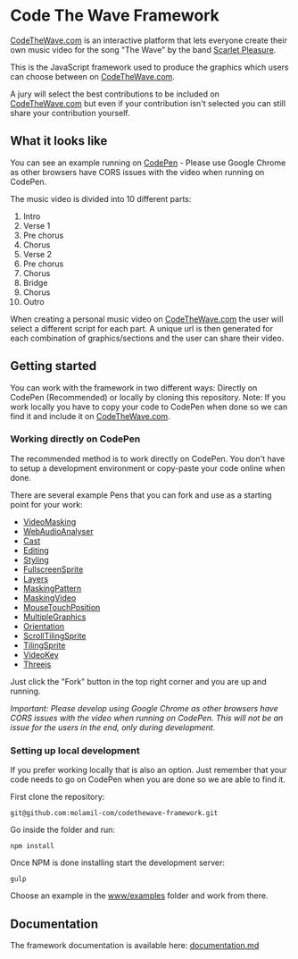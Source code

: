 # Code The Wave Framework

[CodeTheWave.com](http://www.codethewave.com) is an interactive platform that lets everyone create their own music video for the song "The Wave" by the band [Scarlet Pleasure](http://www.scarletpleasure.dk).

This is the JavaScript framework used to produce the graphics which users can choose between on [CodeTheWave.com](http://www.codethewave.com).

A jury will select the best contributions to be included on [CodeTheWave.com](http://www.codethewave.com) but even if your contribution isn't selected you can still share your contribution yourself.


## What it looks like

You can see an example running on [CodePen](http://codepen.io/ramiroespada/pen/AXYEra) - Please use Google Chrome as other browsers have CORS issues with the video when running on CodePen.

The music video is divided into 10 different parts:

1. Intro
2. Verse 1
3. Pre chorus
4. Chorus
5. Verse 2
6. Pre chorus
7. Chorus
8. Bridge
9. Chorus
10. Outro

When creating a personal music video on [CodeTheWave.com](http://www.codethewave.com) the user will select a different script for each part. A unique url is then generated for each combination of graphics/sections and the user can share their video.


## Getting started

You can work with the framework in two different ways: Directly on CodePen (Recommended) or locally by cloning this repository. Note: If you work locally you have to copy your code to CodePen when done so we can find it and include it on [CodeTheWave.com](http://www.codethewave.com). 


### Working directly on CodePen

The recommended method is to work directly on CodePen. You don't have to setup a development environment or copy-paste your code online when done.

There are several example Pens that you can fork and use as a starting point for your work:

* [VideoMasking](http://codepen.io/codethewave/pen/WGXaZq)
* [WebAudioAnalyser](http://codepen.io/codethewave/pen/ozoavo)
* [Cast](http://codepen.io/codethewave/pen/ZpaqzW)
* [Editing](http://codepen.io/codethewave/pen/WGXgVB)
* [Styling](http://codepen.io/codethewave/pen/ZpargQ)
* [FullscreenSprite](http://codepen.io/codethewave/pen/PGOdAy)
* [Layers](http://codepen.io/codethewave/pen/LROJKj)
* [MaskingPattern](http://codepen.io/codethewave/pen/PGOdvy)
* [MaskingVideo](http://codepen.io/codethewave/pen/dpkqwz)
* [MouseTouchPosition](http://codepen.io/codethewave/pen/ozoPQw)
* [MultipleGraphics](http://codepen.io/codethewave/pen/KgyxBL)
* [Orientation](http://codepen.io/codethewave/pen/ozoPaw)
* [ScrollTilingSprite](http://codepen.io/codethewave/pen/XjzPYm)
* [TilingSprite](http://codepen.io/codethewave/pen/bwYxLm)
* [VideoKey](http://codepen.io/codethewave/pen/PGOdLd)
* [Threejs](http://codepen.io/codethewave/pen/PGEGEE)

Just click the "Fork" button in the top right corner and you are up and running.

_Important: Please develop using Google Chrome as other browsers have CORS issues with the video when running on CodePen. This will not be an issue for the users in the end, only during development._


### Setting up local development

If you prefer working locally that is also an option. Just remember that your code needs to go on CodePen when you are done so we are able to find it.

First clone the repository:

```
git@github.com:molamil-com/codethewave-framework.git
```

Go inside the folder and run:

```
npm install
```

Once NPM is done installing start the development server:

```
gulp
```

Choose an example in the [www/examples](www/examples) folder and work from there.


## Documentation

The framework documentation is available here:
[documentation.md](documentation.md)

